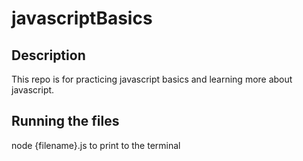 # javascriptBasics

## Description
This repo is for practicing javascript basics and learning more about javascript.

## Running the files
node {filename}.js to print to the terminal
